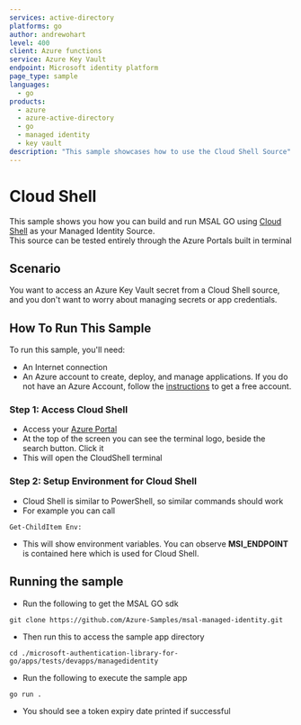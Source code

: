 ```yaml
---
services: active-directory
platforms: go
author: andrewohart
level: 400
client: Azure functions
service: Azure Key Vault
endpoint: Microsoft identity platform
page_type: sample
languages:
  - go  
products:
  - azure
  - azure-active-directory  
  - go
  - managed identity
  - key vault
description: "This sample showcases how to use the Cloud Shell Source"
---
```

# Cloud Shell

This sample shows you how you can build and run MSAL GO using [Cloud Shell](https://learn.microsoft.com/en-us/azure/cloud-shell/overview) as your Managed Identity Source.  
This source can be tested entirely through the Azure Portals built in terminal

## Scenario

You want to access an Azure Key Vault secret from a Cloud Shell source, and you don't want to worry about managing secrets or app credentials.

## How To Run This Sample

To run this sample, you'll need:

- An Internet connection
- An Azure account to create, deploy, and manage applications. If you do not have an Azure Account, follow the [instructions](https://azure.microsoft.com/free/) to get a free account.

### Step 1:  Access Cloud Shell

- Access your [Azure Portal](https://portal.azure.com/#home)
- At the top of the screen you can see the terminal logo, beside the search button. Click it
- This will open the CloudShell terminal

### Step 2:  Setup Environment for Cloud Shell

- Cloud Shell is similar to PowerShell, so similar commands should work
- For example you can call

```Shell
Get-ChildItem Env: 
```

- This will show environment variables. You can observe **MSI_ENDPOINT** is contained here which is used for Cloud Shell.

## Running the sample

- Run the following to get the MSAL GO sdk

```Shell
git clone https://github.com/Azure-Samples/msal-managed-identity.git
```

- Then run this to access the sample app directory

```Shell
cd ./microsoft-authentication-library-for-go/apps/tests/devapps/managedidentity
```

- Run the following to execute the sample app

```Shell
go run .
```

- You should see a token expiry date printed if successful
